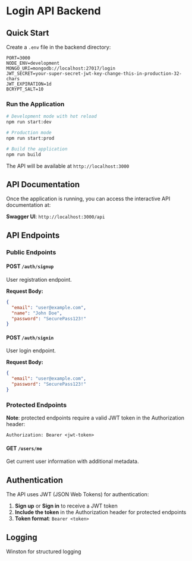 # Login API Backend

## Quick Start

Create a `.env` file in the backend directory:

```env
PORT=3000
NODE_ENV=development
MONGO_URI=mongodb://localhost:27017/login
JWT_SECRET=your-super-secret-jwt-key-change-this-in-production-32-chars
JWT_EXPIRATION=1d
BCRYPT_SALT=10
```


### Run the Application

```bash
# Development mode with hot reload
npm run start:dev

# Production mode
npm run start:prod

# Build the application
npm run build
```

The API will be available at `http://localhost:3000`

## API Documentation

Once the application is running, you can access the interactive API documentation at:

**Swagger UI**: `http://localhost:3000/api`

## API Endpoints

### Public Endpoints

#### POST `/auth/signup`
User registration endpoint.

**Request Body:**
```json
{
  "email": "user@example.com",
  "name": "John Doe",
  "password": "SecurePass123!"
}
```

#### POST `/auth/signin`
User login endpoint.

**Request Body:**
```json
{
  "email": "user@example.com",
  "password": "SecurePass123!"
}
```

### Protected Endpoints

**Note**: protected endpoints require a valid JWT token in the Authorization header:
```
Authorization: Bearer <jwt-token>
```


#### GET `/users/me`
Get current user information with additional metadata.

## Authentication

The API uses JWT (JSON Web Tokens) for authentication:

1. **Sign up** or **Sign in** to receive a JWT token
2. **Include the token** in the Authorization header for protected endpoints
3. **Token format**: `Bearer <token>`


## Logging
Winston for structured logging